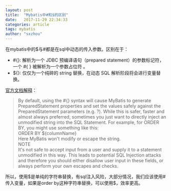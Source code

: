 ```yaml
---
layout: post
title:  "Mybatis中#和$的区别"
date:   2017-11-29 22:34:33
categories: article
tags: mybatis
author: "sxzhou"
---  
```


在mybatis中的$与#都是在sql中动态的传入参数。区别在于：  
* \#{}: 解析为一个 JDBC 预编译语句（prepared statement）的参数标记符，一个 #{ } 被解析为一个参数占位符 。  
* ${}: 仅仅为一个纯碎的 string 替换，在动态 SQL 解析阶段将会进行变量替换。  

[官方文档解释](http://www.mybatis.org/mybatis-3/sqlmap-xml.html#Parameters)：  
> By default, using the #{} syntax will cause MyBatis to generate PreparedStatement properties and set the values safely against the PreparedStatement parameters (e.g. ?). While this is safer, faster and almost always preferred, sometimes you just want to directly inject an unmodified string into the SQL Statement. For example, for ORDER BY, you might use something like this:  <br>
ORDER BY ${columnName} <br>
Here MyBatis won't modify or escape the string. <br>
NOTE <br>
It's not safe to accept input from a user and supply it to a statement unmodified in this way. This leads to potential SQL Injection attacks and therefore you should either disallow user input in these fields, or always perform your own escapes and checks.

所以，使用$是单纯的字符串替换，有sql注入风险，大部分情况，我们应该使用#传入变量，如果是order by这种字符串替换，可以使用$，效率更高。  

